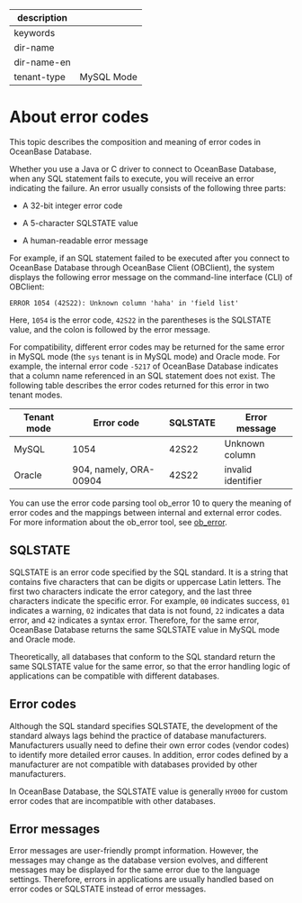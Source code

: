 |description||
|---|---|
|keywords||
|dir-name||
|dir-name-en||
|tenant-type|MySQL Mode|

# About error codes

This topic describes the composition and meaning of error codes in OceanBase Database.

Whether you use a Java or C driver to connect to OceanBase Database, when any SQL statement fails to execute, you will receive an error indicating the failure. An error usually consists of the following three parts:

* A 32-bit integer error code

* A 5-character SQLSTATE value

* A human-readable error message

For example, if an SQL statement failed to be executed after you connect to OceanBase Database through OceanBase Client (OBClient), the system displays the following error message on the command-line interface (CLI) of OBClient:

```shell
ERROR 1054 (42S22): Unknown column 'haha' in 'field list'
```

Here, `1054` is the error code, `42S22` in the parentheses is the SQLSTATE value, and the colon is followed by the error message.

For compatibility, different error codes may be returned for the same error in MySQL mode (the `sys` tenant is in MySQL mode) and Oracle mode. For example, the internal error code `-5217` of OceanBase Database indicates that a column name referenced in an SQL statement does not exist. The following table describes the error codes returned for this error in two tenant modes.

| Tenant mode | Error code | SQLSTATE | Error message |
|-----------------|-------------------|------------------|----------------------------|
| MySQL | 1054 | 42S22 | Unknown column |
| Oracle | 904, namely, ORA-00904 | 42S22 | invalid identifier |

You can use the error code parsing tool ob_error 10 to query the meaning of error codes and the mappings between internal and external error codes. For more information about the ob_error tool, see [ob_error](../../../../700.reference/1500.Components-and-Tools/100.manage/300.ob-error.md).

## SQLSTATE

SQLSTATE is an error code specified by the SQL standard. It is a string that contains five characters that can be digits or uppercase Latin letters. The first two characters indicate the error category, and the last three characters indicate the specific error. For example, `00` indicates success, `01` indicates a warning, `02` indicates that data is not found, `22` indicates a data error, and `42` indicates a syntax error. Therefore, for the same error, OceanBase Database returns the same SQLSTATE value in MySQL mode and Oracle mode.

Theoretically, all databases that conform to the SQL standard return the same SQLSTATE value for the same error, so that the error handling logic of applications can be compatible with different databases.

## Error codes

Although the SQL standard specifies SQLSTATE, the development of the standard always lags behind the practice of database manufacturers. Manufacturers usually need to define their own error codes (vendor codes) to identify more detailed error causes. In addition, error codes defined by a manufacturer are not compatible with databases provided by other manufacturers.

In OceanBase Database, the SQLSTATE value is generally `HY000` for custom error codes that are incompatible with other databases.

## Error messages

Error messages are user-friendly prompt information. However, the messages may change as the database version evolves, and different messages may be displayed for the same error due to the language settings. Therefore, errors in applications are usually handled based on error codes or SQLSTATE instead of error messages.
